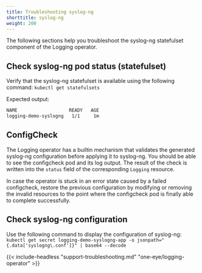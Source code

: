```yaml
---
title: Troubleshooting syslog-ng
shorttitle: syslog-ng
weight: 200
---
```


The following sections help you troubleshoot the syslog-ng statefulset component of the Logging operator.

## Check syslog-ng pod status (statefulset)

Verify that the syslog-ng statefulset is available using the following command: `kubectl get statefulsets`

Expected output:

```bash
NAME                   READY   AGE
logging-demo-syslogng   1/1     1m
```

## ConfigCheck

The Logging operator has a builtin mechanism that validates the generated syslog-ng configuration before applying it to syslog-ng. You should be able to see the configcheck pod and its log output. The result of the check is written into the `status` field of the corresponding `Logging` resource.

In case the operator is stuck in an error state caused by a failed configcheck, restore the previous configuration by modifying or removing the invalid resources to the point where the configcheck pod is finally able to complete successfully.

## Check syslog-ng configuration

Use the following command to display the configuration of syslog-ng:
`kubectl get secret logging-demo-syslogng-app -o jsonpath="{.data['syslogng\.conf']}" | base64 --decode`
<!-- 
FIXME
The output should be similar to the following:

```xml

``` -->

<!-- ## Set syslog-ng log Level

Use the following command to change the log level of syslog-ng.
`kubectl edit loggings.logging.banzaicloud.io logging-demo`

```yaml
syslogNG:
  logLevel: debug
```

## Get syslog-ng logs

The following command displays the logs of the syslog-ng container.
`kubectl exec -it logging-demo-fluentd-0 cat /syslog-ng/log/out` -->

{{< include-headless "support-troubleshooting.md" "one-eye/logging-operator" >}}
